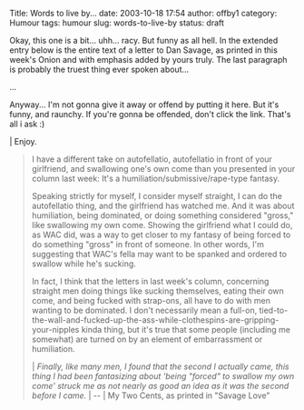 Title: Words to live by...
date: 2003-10-18 17:54
author: offby1
category: Humour
tags: humour
slug: words-to-live-by
status: draft

Okay, this one is a bit\... uhh\... racy. But funny as all hell. In the extended entry below is the entire text of a letter to Dan Savage, as printed in this week\'s Onion and with emphasis added by yours truly. The last paragraph is probably the truest thing ever spoken about\...

\...

Anyway\... I\'m not gonna give it away or offend by putting it here. But it\'s funny, and raunchy. If you\'re gonna be offended, don\'t click the link. That\'s all i ask :)

| Enjoy.

> I have a different take on autofellatio, autofellatio in front of your girlfriend, and swallowing one\'s own come than you presented in your column last week: It\'s a humiliation/submissive/rape-type fantasy.
>
> </p>
>
> Speaking strictly for myself, I consider myself straight, I can do the autofellatio thing, and the girlfriend has watched me. And it was about humiliation, being dominated, or doing something considered \"gross,\" like swallowing my own come. Showing the girlfriend what I could do, as WAC did, was a way to get closer to my fantasy of being forced to do something \"gross\" in front of someone. In other words, I\'m suggesting that WAC\'s fella may want to be spanked and ordered to swallow while he\'s sucking.
>
> In fact, I think that the letters in last week\'s column, concerning straight men doing things like sucking themselves, eating their own come, and being fucked with strap-ons, all have to do with men wanting to be dominated. I don\'t necessarily mean a full-on, tied-to-the-wall-and-fucked-up-the-ass-while-clothespins-are-gripping-your-nipples kinda thing, but it\'s true that some people (including me somewhat) are turned on by an element of embarrassment or humiliation.
>
> | *Finally, like many men, I found that the second I actually came, this thing I had been fantasizing about \'being \"forced\" to swallow my own come\' struck me as not nearly as good an idea as it was the second before I came.*
> | \--
> | My Two Cents, as printed in \"Savage Love\"
